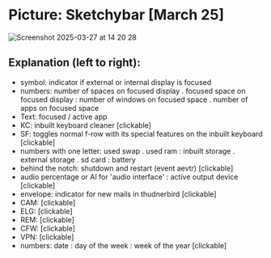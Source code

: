 # Picture: Sketchybar [March 25]

![Screenshot 2025-03-27 at 14 20 28](https://github.com/user-attachments/assets/2f9a8f46-c15a-4720-adca-d1534a5c2351)

## Explanation (left to right):
- symbol: indicator if external or internal display is focused
- numbers: number of spaces on focused display . focused space on focused display : number of windows on focused space . number of apps on focused space
- Text: focused / active app
- KC: inbuilt keyboard cleaner [clickable]
- SF: toggles normal f-row with its special features on the inbuilt keyboard [clickable]
- numbers with one letter: used swap . used ram : inbuilt storage . external storage . sd card : battery
- behind the notch: shutdown and restart (event aevtr) [clickable]
- audio percentage or AI for 'audio interface' : active output device [clickable]
- envelope: indicator for new mails in thudnerbird [clickable]
- CAM:  [clickable]
- ELG:  [clickable]
- REM:  [clickable]
- CFW:  [clickable]
- VPN:  [clickable]
- numbers: date : day of the week : week of the year [clickable]

